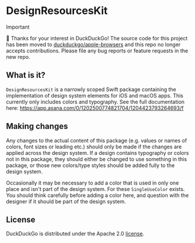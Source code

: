 # DesignResourcesKit

> [!IMPORTANT]  
> 👋 Thanks for your interest in DuckDuckGo! The source code for this project has been moved to [duckduckgo/apple-browsers](https://github.com/duckduckgo/apple-browsers) and this repo no longer accepts contributions.
> Please file any bug reports or feature requests in the new repo.

## What is it?
`DesignResourcesKit` is a narrowly scoped Swift package containing the implementation of design system elements for iOS and macOS apps. This currently only includes colors and typography. 
See the full documentation here: https://app.asana.com/0/1202500774821704/1204423793264693/f  
  
## Making changes
Any changes to the actual content of this package (e.g. values or names of colors, font sizes or leading etc.) should only be made if the changes are applied across the design system. 
If a design contains typography or colors not in this package, they should either be changed to use something in this package, or those new colors/type styles should be added fully to the design system.
  
Occasionally it may be necessary to add a color that is used in only one place and isn't part of the design system. For these `SingleUseColor` exists. You should think carefully before adding a color here, and question with the designer if it should be part of the design system. 
  
## License
DuckDuckGo is distributed under the Apache 2.0 [license](https://github.com/duckduckgo/DesignResourcesKit/blob/main/LICENSE).

